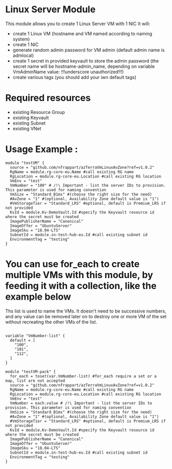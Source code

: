 # Linux Server Module
This module allows you to create 1 Linux Server VM with 1 NIC
It will:
  - create 1 Linux VM (hostname and VM named according to naming system)
  - create 1 NIC 
  - generate random admin password for VM admin (default admin name is admlocal)
  - create 1 secret in provided keyvault to store the admin password (the secret name will be hostname-admin_name, depending on variable VmAdminName value: !!!underscore unauthorized!!!)
  - create various tags (you should add your iwn default tags)

# Required resources
- existing Resource Group
- existing Keyvault
- existing Subnet
- existing VNet

# Usage Example :

```hcl
module "testVM" {
  source = "github.com/nfrappart/azTerraVmLinuxAvZone?ref=v1.0.2"
  RgName = module.rg-core-eu.Name #call existing RG name
  RgLocation = module.rg-core-eu.Location #call existing RG location
  VmEnv = "test"
  VmNumber = "100" # /!\ Important - list the server IDs to provision. This parameter is used for naming convention
  VmSize = "Standard_B1ms" #(choose the right size for the need)
  #AvZone = "1" #(optional, Availability Zone default value is "1")
  #VmStorageTier = "Standard_LRS" #optional, default is Premium_LRS if not provided
  KvId = module.Kv-DemoVault.Id #specify the Keyvault resource id where the secret must be created
  ImagePublisherName = "Canonical"
  ImageOffer = "UbuntuServer"
  ImageSku = "18.04-LTS"
  SubnetId = module.sn-test-hub-eu.Id #call existing subnet id
  EnvironmentTag = "testing"
}
```

# You can use for_each to create multiple VMs with this module, by feeding it with a collection, like the example below

Ths list is used to name the VMs. It doesn't need to be successive numbers, and any value can be removed later on to destroy one or more VM of the set without recreating the other VMs of the list.

```hcl

variable "VmNumber-list" {
  default = [
    "100",
    "101",
    "112",
  ]
}

module "testVM-pack" {
  for_each = toset(var.VmNumber-list) #for_each require a set or a map, list are not accepted
  source = "github.com/nfrappart/azTerraVmLinuxAvZone?ref=v1.0.2"
  RgName = module.rg-core-eu.Name #call existing RG name
  RgLocation = module.rg-core-eu.Location #call existing RG location
  VmEnv = "test"
  VmNumber = each.value # /!\ Important - list the server IDs to provision. This parameter is used for naming convention
  VmSize = "Standard_B1ms" #(choose the right size for the need)
  #AvZone = "1" #(optional, Availability Zone default value is "1")
  #VmStorageTier = "Standard_LRS" #optional, default is Premium_LRS if not provided
  KvId = module.Kv-DemoVault.Id #specify the Keyvault resource id where the secret must be created
  ImagePublisherName = "Canonical"
  ImageOffer = "UbuntuServer"
  ImageSku = "18.04-LTS"
  SubnetId = module.sn-test-hub-eu.Id #call existing subnet id
  EnvironmentTag = "testing"
}
```
